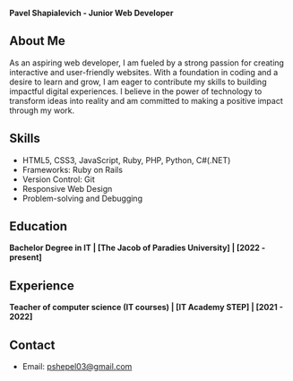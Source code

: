 **Pavel Shapialevich - Junior Web Developer**

## About Me

As an aspiring web developer, I am fueled by a strong passion for creating interactive and user-friendly websites. With a foundation in coding and a desire to learn and grow, I am eager to contribute my skills to building impactful digital experiences. I believe in the power of technology to transform ideas into reality and am committed to making a positive impact through my work.

## Skills

- HTML5, CSS3, JavaScript, Ruby, PHP, Python, C#(.NET)
- Frameworks: Ruby on Rails
- Version Control: Git
- Responsive Web Design
- Problem-solving and Debugging

## Education

**Bachelor Degree in IT | [The Jacob of Paradies University] | [2022 - present]**

## Experience

**Teacher of computer science (IT courses) | [IT Academy STEP] | [2021 - 2022]**

## Contact

- Email: pshepel03@gmail.com


